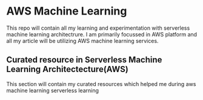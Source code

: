 # AWS Machine Learning

This repo will contain all my learning and experimentation with serverless machine learning architectrure. I am primarily focussed in AWS platform and all my article will be utilizing AWS machine learning services.

## Curated resource in Serverless Machine Learning Architectecture(AWS)

This section will contain my curated resources which helped me during aws machine learning serverless learning
